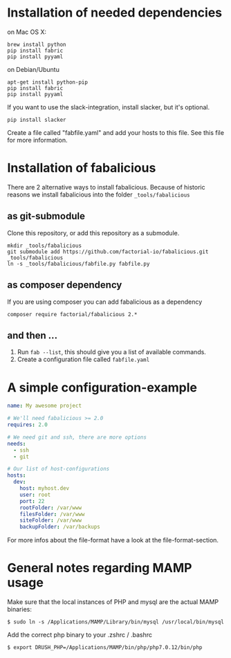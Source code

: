 # Installation of needed dependencies

on Mac OS X:

    brew install python
    pip install fabric
    pip install pyyaml

on Debian/Ubuntu

    apt-get install python-pip
    pip install fabric
    pip install pyyaml

If you want to use the slack-integration, install slacker, but it's optional.

    pip install slacker

Create a file called "fabfile.yaml" and add your hosts to this file. See this file for more information.

# Installation of fabalicious

There are 2 alternative ways to install fabalicious. Because of historic reasons we install fabalicious into the folder `_tools/fabalicious`

## as git-submodule

Clone this repository, or add this repository as a submodule.

```shell
mkdir _tools/fabalicious
git submodule add https://github.com/factorial-io/fabalicious.git _tools/fabalicious
ln -s _tools/fabalicious/fabfile.py fabfile.py
```

## as composer dependency

If you are using composer you can add fabalicious as a dependency

```shell
composer require factorial/fabalicious 2.*
```

## and then ...

1. Run `fab --list`, this should give you a list of available commands.
2. Create a configuration file called `fabfile.yaml`

# A simple configuration-example

```yaml
name: My awesome project

# We'll need fabalicious >= 2.0
requires: 2.0

# We need git and ssh, there are more options
needs:
  - ssh
  - git

# Our list of host-configurations
hosts:
  dev:
    host: myhost.dev
    user: root
    port: 22
    rootFolder: /var/www
    filesFolder: /var/www
    siteFolder: /var/www
    backupFolder: /var/backups
```

For more infos about the file-format have a look at the file-format-section.

# General notes regarding MAMP usage

Make sure that the local instances of PHP and mysql are the actual MAMP binaries:

```$ sudo ln -s /Applications/MAMP/Library/bin/mysql /usr/local/bin/mysql```

Add the correct php binary to your .zshrc / .bashrc

```$ export DRUSH_PHP=/Applications/MAMP/bin/php/php7.0.12/bin/php``` 




